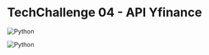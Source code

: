 # TechChallenge 04 - API Yfinance

![Python](
https://img.shields.io/badge/Flask-000000?style=flat&logo=flask&logoColor=white) 

![Python](
https://img.shields.io/badge/Docker-2496ED?logo=docker&logoColor=white&style=for-the-badge) 

